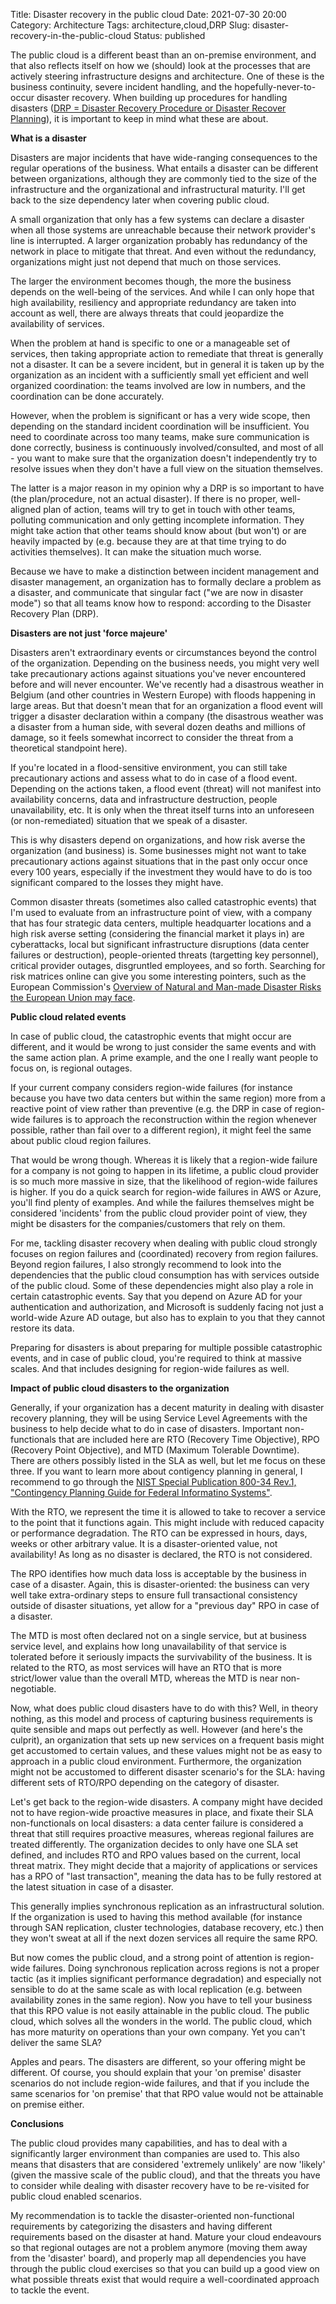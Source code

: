 Title: Disaster recovery in the public cloud
Date: 2021-07-30 20:00
Category: Architecture
Tags: architecture,cloud,DRP
Slug: disaster-recovery-in-the-public-cloud
Status: published

The public cloud is a different beast than an on-premise environment, and that
also reflects itself on how we (should) look at the processes that are
actively steering infrastructure designs and architecture. One of these
is the business continuity, severe incident handling, and the
hopefully-never-to-occur disaster recovery. When building up procedures
for handling disasters ([DRP = Disaster Recovery Procedure or Disaster 
Recover Planning](https://en.wikipedia.org/wiki/Disaster_recovery)),
it is important to keep in mind what these are about.

**What is a disaster**

Disasters are major incidents that have wide-ranging consequences to the
regular operations of the business. What entails a disaster can be different
between organizations, although they are commonly tied to the size of the
infrastructure and the organizational and infrastructural maturity. I'll get
back to the size dependency later when covering public cloud.

A small organization that only has a few systems can declare a
disaster when all those systems are unreachable because their network
provider's line is interrupted. A larger organization probably has
redundancy of the network in place to mitigate that threat. And even
without the redundancy, organizations might just not depend that much
on those services.

The larger the environment becomes though, the more the business depends
on the well-being of the services. And while I can only hope that high
availability, resiliency and appropriate redundancy are taken into account
as well, there are always threats that could jeopardize the availability
of services.

When the problem at hand is specific to one or a manageable set of services,
then taking appropriate action to remediate that threat is generally not a
disaster. It can be a severe incident, but in general it is taken up
by the organization as an incident with a sufficiently small yet
efficient and well organized coordination: the teams involved are 
low in numbers, and the coordination can be done accurately.

However, when the problem is significant or has a very wide scope, then
depending on the standard incident coordination will be insufficient. You
need to coordinate across too many teams, make sure communication is done
correctly, business is continuously involved/consulted, and most of all - 
you want to make sure that the organization doesn't independently try
to resolve issues when they don't have a full view on the situation
themselves.

The latter is a major reason in my opinion why a DRP is so important
to have (the plan/procedure, not an actual disaster). If there is no
proper, well-aligned plan of action, teams will try to get in touch
with other teams, polluting communication and only getting incomplete
information. They might take action that other teams should know about
(but won't) or are heavily impacted by (e.g. because they are at that
time trying to do activities themselves). It can make the situation
much worse.

Because we have to make a distinction between incident management
and disaster management, an organization has to formally declare
a problem as a disaster, and communicate that singular fact ("we
are now in disaster mode") so that all teams know how to respond: 
according to the Disaster Recovery Plan (DRP).

**Disasters are not just 'force majeure'**

Disasters aren't extraordinary events or circumstances beyond the
control of the organization. Depending on the business needs, you
might very well take precautionary actions against situations you've
never encountered before and will never encounter. We've recently had
a disastrous weather in Belgium (and other countries in Western Europe)
with floods happening in large areas. But that doesn't mean that
for an organization a flood event will trigger a disaster declaration
within a company (the disastrous weather was a disaster from a
human side, with several dozen deaths and millions of damage, so it
feels somewhat incorrect to consider the threat from a theoretical
standpoint here).

If you're located in a flood-sensitive environment, you can still take
precautionary actions and assess what to do in case of a flood event. 
Depending on the actions taken, a flood event (threat) will not manifest
into availability concerns, data and infrastructure destruction, people
unavailability, etc. It is only when the threat itself turns into an
unforeseen (or non-remediated) situation that we speak of a disaster.

This is why disasters depend on organizations, and how risk averse
the organization (and business) is. Some businesses might not want to
take precautionary actions against situations that in the past only
occur once every 100 years, especially if the investment they would
have to do is too significant compared to the losses they might have.

Common disaster threats (sometimes also called catastrophic events)
that I'm used to evaluate from an infrastructure point of view, with a
company that has four strategic data centers, multiple headquarter
locations and a high risk averse setting (considering the financial
market it plays in) are cyberattacks, local but significant infrastructure
disruptions (data center failures or destruction), people-oriented
threats (targetting key personnel), critical provider outages,
disgruntled employees, and so forth. Searching for risk matrices
online can give you some interesting pointers, such as the European
Commission's [Overview of Natural and Man-made Disaster Risks the
European Union may
face](https://ec.europa.eu/echo/sites/default/files/swd_2017_176_overview_of_risks_2.pdf).

**Public cloud related events**

In case of public cloud, the catastrophic events that might occur are
different, and it would be wrong to just consider the same events and
with the same action plan. A prime example, and the one I really want
people to focus on, is regional outages.

If your current company considers region-wide failures (for
instance because you have two data centers but within the same
region) more from a reactive point of view rather than preventive
(e.g. the DRP in case of region-wide failures is to approach
the reconstruction within the region whenever possible, rather
than fail over to a different region), it might feel the same about
public cloud region failures.

That would be wrong though. Whereas it is likely that a region-wide
failure for a company is not going to happen in its lifetime, a public
cloud provider is so much more massive in size, that the likelihood
of region-wide failures is higher. If you do a quick search for
region-wide failures in AWS or Azure, you'll find plenty of examples.
And while the failures themselves might be considered 'incidents' from
the public cloud provider point of view, they might be disasters for
the companies/customers that rely on them.

For me, tackling disaster recovery when dealing with public cloud strongly
focuses on region failures and (coordinated) recovery from region failures.
Beyond region failures, I also strongly recommend to look into the dependencies
that the public cloud consumption has with services outside of the public cloud.
Some of these dependencies might also play a role in certain catastrophic
events. Say that you depend on Azure AD for your authentication and
authorization, and Microsoft is suddenly facing not just a world-wide
Azure AD outage, but also has to explain to you that they cannot restore its
data.

Preparing for disasters is about preparing for multiple possible catastrophic
events, and in case of public cloud, you're required to think at massive scales.
And that includes designing for region-wide failures as well.

**Impact of public cloud disasters to the organization**

Generally, if your organization has a decent maturity in dealing with disaster
recovery planning, they will be using Service Level Agreements with the
business to help decide what to do in case of disasters. Important
non-functionals that are included here are RTO (Recovery Time Objective), RPO
(Recovery Point Objective), and MTD (Maximum Tolerable Downtime). There are
others possibly listed in the SLA as well, but let me focus on these three.
If you want to learn more about contigency planning in general, I recommend
to go through the [NIST Special Publication 800-34 Rev.1, "Contingency Planning
Guide for Federal Informatino
Systems"](https://nvlpubs.nist.gov/nistpubs/Legacy/SP/nistspecialpublication800-34r1.pdf).

With the RTO, we represent the time it is allowed to take to recover a service
to the point that it functions again. This might include with reduced capacity
or performance degradation. The RTO can be expressed in hours, days, weeks
or other arbitrary value. It is a disaster-oriented value, not availability!
As long as no disaster is declared, the RTO is not considered.

The RPO identifies how much data loss is acceptable by the business in case of
a disaster. Again, this is disaster-oriented: the business can very well take
extra-ordinary steps to ensure full transactional consistency outside of 
disaster situations, yet allow for a "previous day" RPO in case of a disaster.

The MTD is most often declared not on a single service, but at business service
level, and explains how long unavailability of that service is tolerated before
it seriously impacts the survivability of the business. It is related to the
RTO, as most services will have an RTO that is more strict/lower value than the
overall MTD, whereas the MTD is near non-negotiable.

Now, what does public cloud disasters have to do with this? Well, in theory
nothing, as this model and process of capturing business requirements is quite
sensible and maps out perfectly as well. However (and here's the culprit),
an organization that sets up new services on a frequent basis might get
accustomed to certain values, and these values might not be as easy to approach
in a public cloud environment. Furthermore, the organization might not be
accustomed to different disaster scenario's for the SLA: having different sets
of RTO/RPO depending on the category of disaster.

Let's get back to the region-wide disasters. A company might have decided not
to have region-wide proactive measures in place, and fixate their SLA
non-functionals on local disasters: a data center failure is considered a threat
that still requires proactive measures, whereas regional failures are treated
differently.  The organization decides to only have one SLA set defined, and
includes RTO and RPO values based on the current, local threat matrix. They
might decide that a majority of applications or services has a RPO of "last
transaction", meaning the data has to be fully restored at the latest situation
in case of a disaster.

This generally implies synchronous replication as an infrastructural
solution. If the organization is used to having this method available (for
instance through SAN replication, cluster technologies, database recovery,
etc.) then they won't sweat at all if the next dozen services all require
the same RPO.

But now comes the public cloud, and a strong point of attention is region-wide
failures. Doing synchronous replication across regions is not a proper tactic
(as it implies significant performance degradation) and especially not sensible
to do at the same scale as with local replication (e.g. between availability
zones in the same region). Now you have to tell your business that this RPO
value is not easily attainable in the public cloud. The public cloud, which
solves all the wonders in the world. The public cloud, which has more maturity
on operations than your own company. Yet you can't deliver the same SLA?

Apples and pears. The disasters are different, so your offering might be
different. Of course, you should explain that your 'on premise' disaster
scenarios do not include region-wide failures, and that if you include
the same scenarios for 'on premise' that that RPO value would not be
attainable on premise either.

**Conclusions**

The public cloud provides many capabilities, and has to deal with a
significantly larger environment than companies are used to. This also means
that disasters that are considered 'extremely unlikely' are now 'likely' (given
the massive scale of the public cloud), and that the threats you have to
consider while dealing with disaster recovery have to be re-visited for public
cloud enabled scenarios.

My recommendation is to tackle the disaster-oriented non-functional requirements
by categorizing the disasters and having different requirements based on the
disaster at hand. Mature your cloud endeavours so that regional outages
are not a problem anymore (moving them away from the 'disaster' board), and 
properly map all dependencies you have through the public cloud exercises so
that you can build up a good view on what possible threats exist that would
require a well-coordinated approach to tackle the event.

<!-- PELICAN_END_SUMMARY -->
